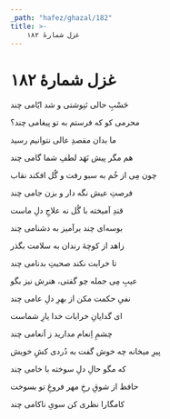 ```yaml
---
_path: "hafez/ghazal/182"
title: >-
    غزل شمارهٔ ۱۸۲
---
```

# غزل شمارهٔ ۱۸۲

<div class="b" id="bn1"><div class="m1"><p>حَسْبِ حالی نَنِوشتی و شد ایّامی چند</p></div>
<div class="m2"><p>محرمی کو که فرستم به تو پیغامی چند؟</p></div></div>
<div class="b" id="bn2"><div class="m1"><p>ما بدان مقصدِ عالی نتوانیم رسید</p></div>
<div class="m2"><p>هم مگر پیش نَهَد لطفِ شما گامی چند</p></div></div>
<div class="b" id="bn3"><div class="m1"><p>چون مِی از خُم به سبو رفت و گُل افکند نقاب</p></div>
<div class="m2"><p>فرصتِ عیش نگه دار و بزن جامی چند</p></div></div>
<div class="b" id="bn4"><div class="m1"><p>قندِ آمیخته با گُل نه علاجِ دلِ ماست</p></div>
<div class="m2"><p>بوسه‌ای چند برآمیز به دشنامی چند</p></div></div>
<div class="b" id="bn5"><div class="m1"><p>زاهد از کوچهٔ رندان به سلامت بگذر</p></div>
<div class="m2"><p>تا خرابت نکند صحبتِ بدنامی چند</p></div></div>
<div class="b" id="bn6"><div class="m1"><p>عیبِ مِی جمله چو گفتی، هنرش نیز بگو</p></div>
<div class="m2"><p>نفیِ حکمت مکن از بهرِ دلِ عامی چند</p></div></div>
<div class="b" id="bn7"><div class="m1"><p>ای گدایانِ خرابات خدا یارِ شماست</p></div>
<div class="m2"><p>چشمِ اِنعام مدارید ز اَنعامی چند</p></div></div>
<div class="b" id="bn8"><div class="m1"><p>پیرِ میخانه چه خوش گفت به دُردی کشِ خویش</p></div>
<div class="m2"><p>که مگو حالِ دلِ سوخته با خامی چند</p></div></div>
<div class="b" id="bn9"><div class="m1"><p>حافظ از شوقِ رخِ مهر فروغِ تو بسوخت</p></div>
<div class="m2"><p>کامگارا نظری کن سویِ ناکامی چند</p></div></div>
